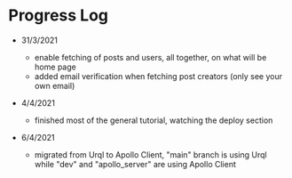# Progress Log

- 31/3/2021
  - enable fetching of posts and users, all together, on what will be home page
  - added email verification when fetching post creators (only see your own email)

- 4/4/2021
  - finished most of the general tutorial, watching the deploy section

- 6/4/2021
  - migrated from Urql to Apollo Client, "main" branch is using Urql while "dev" and "apollo_server" are using Apollo Client